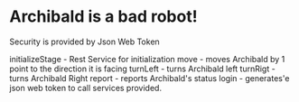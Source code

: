 # Archibald is a bad robot!

Security is provided by Json Web Token

initializeStage - Rest Service for initialization
move - moves Archibald by 1 point to the direction it is facing
turnLeft - turns Archibald left
turnRigt - turns Archibald Right
report - reports Archibald's status
login - generates'e json web token to call services provided.
